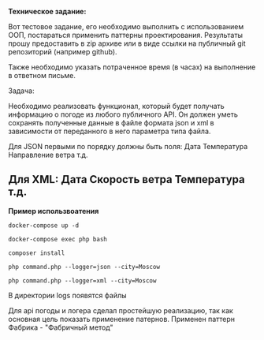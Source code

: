 **Техническое задание:**

Вот тестовое задание, его необходимо выполнить с использованием ООП,
постараться применить паттерны проектирования.
Результаты прошу предоставить в zip архиве или в виде ссылки на
публичный git репозиторий (например github).

Также необходимо указать потраченное время (в часах) на выполнение в
ответном письме.

Задача:

Необходимо реализовать функционал, который будет получать информацию о
погоде из любого публичного API.
Он должен уметь сохранять полученные данные в файле формата json и xml в
зависимости от переданного в него параметра типа файла.

Для JSON первыми по порядку должны быть поля:
Дата
Температура
Направление ветра
т.д.

Для XML:
Дата
Скорость ветра
Температура
т.д.​
-------------

**Пример использвоатения**

`docker-compose up -d`

`docker-compose exec php bash`

`composer install`

`php command.php --logger=json --city=Moscow`

`php command.php --logger=xml --city=Moscow`

В директории logs появятся файлы

Для api погоды и логера сделал простейшую реализацию, так как основная цель показать применение патернов.
Применен паттерн Фабрика - "Фабричный метод"

